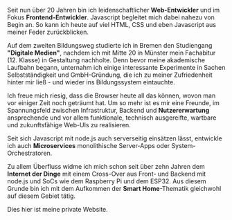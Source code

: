 Seit nun über 20 Jahren bin ich leidenschaftlicher **Web-Entwickler**
und im Fokus **Frontend-Entwickler**. Javascript begleitet mich dabei nahezu
von Begin an. So kann ich heute auf viel HTML, CSS und eben Javascript aus meiner Feder zurückblicken. 

Auf dem zweiten Bildungsweg studierte ich in Bremen den Studiengang **"Digitale Medien"**, nachdem ich mit Mitte 20
in Münster mein Fachabitur (12. Klasse) in Gestaltung nachholte.
Denn bevor meine akademische Laufbahn begann, unternahm ich einige interessante Experimente in Sachen
Selbstständigkeit und GmbH-Gründung, die ich zu meiner Zufriedenheit hinter mir ließ - und wieder ins Bildungssystem eintauchte. 

Ich freue mich riesig, dass die Browser heute all das können, wovon man vor einiger Zeit noch geträumt hat.
Um so mehr ist es mir eine Freunde, im Spannungsfeld zwischen Infrastruktur, Backend und **Nutzererwartung**
ansprechende und vor allem funktionale, technisch ausgereifte, wartbare und zukunftsfähige Web-UIs zu realisieren.

Seit sich Javascript mit node.js auch serverseitig einsätzen lässt, entwickle ich auch **Microservices**
monolithische Server-Apps oder System-Orchestratoren.

Zu allem Überfluss widme ich mich schon seit über zehn Jahren dem **Internet der Dinge** mit
einem Cross-Over aus Front- und Backend mit node.js und SoCs wie dem Raspberry Pi und dem ESP32.
Aus diesem Grunde bin ich mit dem Aufkommen der **Smart Home**-Thematik gleichwohl auf diesem
Gebiet tätig.

Dies hier ist meine private Website.


